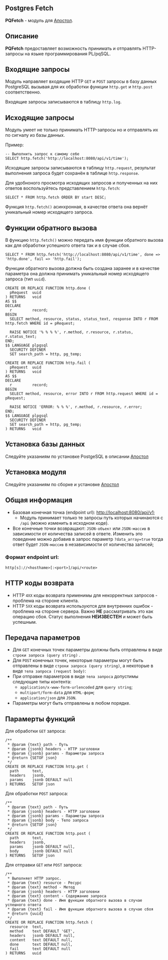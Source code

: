 Postgres Fetch
-
**PQFetch** - модуль для [Апостол](https://github.com/apostoldevel/apostol).

Описание
-
**PQFetch** предоставляет возможность принимать и отправлять HTTP-запросы на языке программирования PL/pqSQL.

Входящие запросы
-

Модуль направляет входящие HTTP `GET` и `POST` запросы в базу данных PostgreSQL вызывая для их обработки функции `http.get` и `http.post` соответственно.

Входящие запросы записываются в таблицу `http.log`.

Исходящие запросы
-

Модуль умеет не только принимать HTTP-запросы но и отправлять их по сигналу из базы данных.

Пример:

~~~postgresql
-- Выполнить запрос к самому себе
SELECT http.fetch('http://localhost:8080/api/v1/time');
~~~

Исходящие запросы записываются в таблицу `http.request`, результат выполнения запроса будет сохранён в таблице `http.response`.

Для удобноного просмотра исходящих запросов и полученных на них ответов воспользуйтесь представлением `http.fetch`:

```postgresql
SELECT * FROM http.fetch ORDER BY start DESC; 
```

Функция `http.fetch()` асинхронная, в качестве ответа она вернёт уникальный номер исходящего запроса.

Функции обратного вызова
-

В функцию `http.fetch()` можно передать имя функции обратного вызова как для обработки успешного ответа так и в случае сбоя.

```postgresql
SELECT * FROM http.fetch('http://localhost:8080/api/v1/time', done => 'http.done', fail => 'http.fail');
```

Функции обратного вызова должна быть создана заранее и в качестве параметра она должна принимать уникальный номер исходящего запроса (тип `uuid`).

```postgresql
CREATE OR REPLACE FUNCTION http.done (
  pRequest  uuid
) RETURNS   void
AS $$
DECLARE
  r         record;
BEGIN
  SELECT method, resource, status, status_text, response INTO r FROM http.fetch WHERE id = pRequest;

  RAISE NOTICE '% % % %', r.method, r.resource, r.status, r.status_text;
END;
$$ LANGUAGE plpgsql
  SECURITY DEFINER
  SET search_path = http, pg_temp;
```

```postgresql
CREATE OR REPLACE FUNCTION http.fail (
  pRequest  uuid
) RETURNS   void
AS $$
DECLARE
  r         record;
BEGIN
  SELECT method, resource, error INTO r FROM http.request WHERE id = pRequest;

  RAISE NOTICE 'ERROR: % % %', r.method, r.resource, r.error;
END;
$$ LANGUAGE plpgsql
  SECURITY DEFINER
  SET search_path = http, pg_temp;
) RETURNS   void
```



Установка базы данных
-
Следуйте указаниям по установке PostgeSQL в описании [Апостол](https://github.com/apostoldevel/apostol#postgresql)

Установка модуля
-
Следуйте указаниям по сборке и установке [Апостол](https://github.com/apostoldevel/apostol#%D1%81%D0%B1%D0%BE%D1%80%D0%BA%D0%B0-%D0%B8-%D1%83%D1%81%D1%82%D0%B0%D0%BD%D0%BE%D0%B2%D0%BA%D0%B0)

## Общая информация
* Базовая конечная точка (endpoint url): [http://localhost:8080/api/v1](http://localhost:8080/api/v1);
  * Модуль принимает только те запросы путь которых начинаются с `/api` (можно изменить в исходном коде).
* Все конечные точки возвращают: `JSON-объект` или `JSON-массив` в зависимости от количества записей в ответе. Изменить это поведение можно добавив в запрос параметр `?data_array=true` тогда ответ будет `JSON-массив` в независимости от количества записей;

### Формат endpoint url:
```
http[s]://<hosthame>[:<port>]/api/<route>
```

## HTTP коды возврата
* HTTP `4XX` коды возврата применимы для некорректных запросов - проблема на стороне клиента.
* HTTP `5XX` коды возврата используются для внутренних ошибок - проблема на стороне сервера. Важно **НЕ** рассматривать это как операцию сбоя. Статус выполнения **НЕИЗВЕСТЕН** и может быть успешным.

## Передача параметров
* Для `GET` конечных точек параметры должны быть отправлены в виде `строки запроса (query string)` .
* Для `POST` конечных точек, некоторые параметры могут быть отправлены в виде `строки запроса (query string)`, а некоторые в виде `тела запроса (request body)`:
* При отправке параметров в виде `тела запроса` допустимы следующие типы контента:
  * `application/x-www-form-urlencoded` для `query string`;
  * `multipart/form-data` для `HTML-форм`;
  * `application/json` для `JSON`.
* Параметры могут быть отправлены в любом порядке.

Парамерты функций
-
Для обработки `GET` запроса:
~~~postgresql
/**
 * @param {text} path - Путь
 * @param {jsonb} headers - HTTP заголовки
 * @param {jsonb} params - Параметры запроса
 * @return {SETOF json}
 */
CREATE OR REPLACE FUNCTION http.get (
  path      text,
  headers   jsonb,
  params    jsonb DEFAULT null
) RETURNS   SETOF json
~~~ 

Для обработки `POST` запроса:
~~~postgresql
/**
 * @param {text} path - Путь
 * @param {jsonb} headers - HTTP заголовки
 * @param {jsonb} params - Параметры запроса
 * @param {jsonb} body - Тело запроса
 * @return {SETOF json}
 */
CREATE OR REPLACE FUNCTION http.post (
  path      text,
  headers   jsonb,
  params    jsonb DEFAULT null,
  body      jsonb DEFAULT null
) RETURNS   SETOF json
~~~ 

Для отправки `GET` или `POST` запроса:
~~~postgresql
/**
 * Выполняет HTTP запрос.
 * @param {text} resource - Ресурс
 * @param {text} method - Метод
 * @param {jsonb} headers - HTTP заголовки
 * @param {text} content - Содержание запроса
 * @param {text} done - Имя функции обратного вызова в случае успешного ответа
 * @param {text} fail - Имя функции обратного вызова в случае сбоя
 * @return {uuid}
 */
CREATE OR REPLACE FUNCTION http.fetch (
  resource  text,
  method    text DEFAULT 'GET',
  headers   jsonb DEFAULT null,
  content   text DEFAULT null,
  done      text DEFAULT null,
  fail      text DEFAULT null
) RETURNS   uuid
~~~